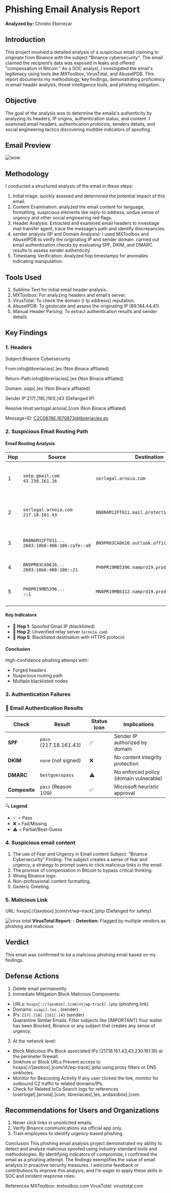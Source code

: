 # Phishing Email Analysis Report
**Analyzed by:** Chinelo Ebenezar  

## Introduction <a id="introduction "></a>
This project involved a detailed analysis of a suspicious email claiming to originate from Binance with the subject "Binance cybersecurity". The email claimed the recipient’s data was exposed in leaks and offered "compensation in Bitcoin." As a SOC analyst, I investigated the email's legitimacy using tools like MXToolbox, VirusTotal, and AbuseIPDB. This report documents my methodology, key findings, demonstrating proficiency in email header analysis, threat intelligence tools, and phishing mitigation.

## Objective <a id="objective"></a>  
The goal of the analysis was to determine the emails's authenticity by analyzing its headers, IP origins, authentication status, and content. I examined email headers, authentication protocols, senders details, and social engineering tactics discovering multible indicators of spoofing.

## Email Preview <a id="email preview"></a>
 ![wow](https://github.com/user-attachments/assets/c0d87fcd-9770-470c-94c4-4b3f8d05df72)

## Methodology <a id="methodology"></a> 
I conducted a structured analysis of the email in these steps: 
1. Initial triage: quickly assesed and determined the potential impact of this email.
2. Content Examination: analyzed the email content for language, formatting, suspicious elements like reply-to address, undue sense of urgency and other social engineering red flags.
3.  Header Analysis: Extracted and examined email headers to investiage mail transfer agent, trace the message’s path and identify discrepancies. 
4.  sender analysis (IP and Domain Analysis): I used MXToolbox and AbuseIPDB to verify the originating IP and sender domain. carried out email authentication checks by evaluating SPF, DKIM, and DMARC results to assess sender authenticity.
5. Timestamp Verification: Analyzed hop timestamps for anomalies indicating manipulation.

## Tools Used <a id="tools used"></a>
1. Sublime Text for initial email header analysis.
2. MXToolbox: For analyzing headers and email’s server.
3. VirusTotal: To check the domain () Ip address() reputation.
4. AbuseIPDB: To geolocate and assess the originating IP (89.144.44.41).
5. Manual Header Parsing: To extract authentication results and sender details.

## Key Findings <a id="key findings"></a>

### 1. Headers
Subject:Binance Cybersecurity

From:info@libreriacies[.]es (Non Binace affliated)

Return-Path:info@libreriacies[.]es (Non Binace affliated)

Domain: 	siapi[.]es (Non Binace affliated)

Sender IP:217[.]18[.]161[.]43 (Defanged IP)

Resolve Host:serlogal.arnoia[.]com (Non Binace affliated)

Message-ID:	<C2C067AE.1670873@libreriacies.es>

### 2. Suspicious Email Routing Path
#### Email Routing Analysis
| Hop | Source | Destination | Status | Notes |
|-----|--------|-------------|--------|-------|
| 1 | `smtp.gmail.com`<br>`43.230.161.16` | `serlogal.arnoia.com` | ❌ Blacklisted | **Spoofed Gmail IP** - Not a valid Google server |
| 2 | `serlogal.arnoia.com`<br>`217.18.161.43` | `BN8NAM12FT011.mail.protection.outlook.com` | ✅ Clean | 6s delay - Suspicious relay before Microsoft |
| 3 | `BN8NAM12FT011...`<br>`2603:10b6:408:106:cafe::a0` | `BN9PR03CA0616.outlook.office365.com` | ✅ Clean | Normal Microsoft internal transfer |
| 4 | `BN9PR03CA0616...`<br>`2603:10b6:408:106::21` | `PH0PR19MB5396.namprd19.prod.outlook.com` | ✅ Clean | Standard Microsoft routing |
| 5 | `PH0PR19MB5396...`<br>`::1` | `MN0PR19MB6312.namprd19.prod.outlook.com` | ❌ Blacklisted | **HTTPS anomaly** - Loopback IP abuse |

#### Key Indicators
- 🚩 **Hop 1**: Spoofed Gmail IP (blacklisted)
- 🚩 **Hop 2**: Unverified relay server (`arnoia.com`)
- 🚩 **Hop 5**: Blacklisted destination with HTTPS protocol

#### Conclusion
High-confidence phishing attempt with:
- Forged headers
- Suspicious routing path
- Multiple blacklisted nodes	

### 3. Authentication Failures

### 📧 Email Authentication Results

| Check         | Result               | Status Icon | Implications                              |
|--------------|----------------------|-------------|-------------------------------------------|
| **SPF**      | `pass` (217.18.161.43) | ✅          | Sender IP authorized by domain            |
| **DKIM**     | `none` (not signed)  | ❌          | No content integrity protection           |
| **DMARC**    | `bestguesspass`      | ⚠️          | No enforced policy (domain vulnerable)    |
| **Composite**| `pass` (Reason 109)  | ✅          | Microsoft heuristic approval              |

🔍 **Legend**:
- ✅ = Pass
- ❌ = Fail/Missing
- ⚠️ = Partial/Best-Guess

### 4. Suspicious email content
1. The use of Fear and Urgency in Email content
Subject: “Binance Cybersecurity”
Finding: The subject creates a sense of fear and urgency, a strategy to prompt users to click malicious links in the email.
2. The promise of compensation in Bitcoin to bypass critical thinking.
3. Wrong Binance logo.
4. Non-professional content formatting.
5. Generic Greeting.

### 5. Malicious Link

URL: hxxps[://]axobox[.]com/vt/wp-track[.]php (Defanged for safety)

![virus total](https://github.com/user-attachments/assets/8b7e1f4c-3c68-4e15-b941-5976c924724c)
**VirusTotal Report:** - **Detection:** Flagged by multiple vendors as phishing and malicious

## Verdict <a id="verdict"></a> 
This email was confirmed to be a malicious phishing email based on my findings.


## Defense Actions <a id="defense actions"></a>
1. Delete email permanently
2. Immediate Mitigation
Block Malicious Components:
- URLs: `hxxps[://]axobox[.]com/vt/wp-track[.]php`  (phishing link)  
- Domains: `siapi[.]es` , (sender)
- IPs: `217[.]18[.]161[.]43` (sender)  
Quarantine Similar Emails: Filter subjects like [IMPORTANT] Your wallet has been Blocked, Binance or any subject that creates any sense of urgency.

3. At the network level:
- Block Malicious IPs	Block associated IPs (217.18.161.43,43.230.161.16) at the perimeter firewall.
- Sinkhole or Block URLs	Prevent access to hxxps[://]axobox[.]com/vt/wp-track[.]php using proxy filters or DNS sinkholes.
- Monitor for Beaconing Activity	If any user clicked the link, monitor for outbound C2 traffic to related domains/IPs.
- Check for Related IoCs	Search logs for references toserlogal[.]arnoia[.]com, libreriacies[.]es, andaxobox[.]com.

## Recommendations for Users and Organizations <a id="recommendations for users and organizations"></a>
1. Never click links in unsolicited emails.
2. Verify Binance communications via official app only.
3. Train employees to identify urgency-based phishing.


Conclusion
This phishing email analysis project demonstrated my ability to detect and analyze malicious spoofed using industry-standard tools and methodologies. By identifying  indicators of compromise, I confirmed the email as a phishing attempt. The findings exemplifies the value of  email analysis in proactive security measures. I welcome feedback or contributions to improve this analysis, and I’m eager to apply these skills in SOC and  incident response roles.

References
MXToolbox: mxtoolbox.com
VirusTotal: virustotal.com

